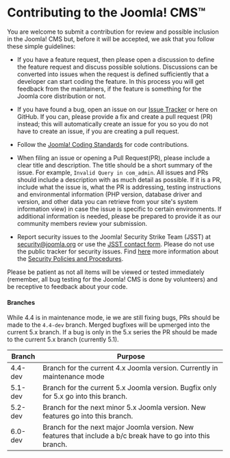 Contributing to the Joomla! CMS™
===============
You are welcome to submit a contribution for review and possible inclusion in the Joomla! CMS but, before it will be accepted, we ask that you follow these simple guidelines:

* If you have a feature request, then please open a discussion to define the feature request and discuss possible solutions. Discussions can be converted into issues when the request is defined sufficiently that a developer can start coding the feature. In this process you will get feedback from the maintainers, if the feature is something for the Joomla core distribution or not.

* If you have found a bug, open an issue on our [Issue Tracker](https://issues.joomla.org/) or here on GitHub. If you can, please provide a fix and create a pull request (PR) instead; this will automatically create an issue for you so you do not have to create an issue, if you are creating a pull request.

* Follow the [Joomla! Coding Standards](https://manual.joomla.org/docs/get-started/codestyle) for code contributions.

* When filing an issue or opening a Pull Request(PR), please include a clear title and description. The title should be a short summary of the issue. For example, `Invalid Query in com_admin`. All issues and PRs should include a description with as much detail as possible. If it is a PR, include what the issue is, what the PR is addressing, testing instructions and environmental information (PHP version, database driver and version, and other data you can retrieve from your site's system information view) in case the issue is specific to certain environments. If additional information is needed, please be prepared to provide it as our community members review your submission.

* Report security issues to the Joomla! Security Strike Team (JSST) at security@joomla.org or use the [JSST contact form](https://developer.joomla.org/contact-security-team.html). Please do not use the public tracker for security issues. Find [here](https://github.com/joomla/joomla-cms?tab=security-ov-file#readme) more information about the [Security Policies and Procedures](https://github.com/joomla/joomla-cms?tab=security-ov-file#readme).

Please be patient as not all items will be viewed or tested immediately (remember, all bug testing for the Joomla! CMS is done by volunteers) and be receptive to feedback about your code.

#### Branches
While 4.4 is in maintenance mode, ie we are still fixing bugs, PRs should be made to the `4.4-dev` branch. Merged bugfixes will be upmerged into the current 5.x branch. If a bug is only in the 5.x series the PR should be made to the current 5.x branch (currently 5.1).


| Branch | Purpose |
| ------ | ------- |
| 4.4-dev | Branch for the current 4.x Joomla version. Currently in maintenance mode |
| 5.1-dev | Branch for the current 5.x Joomla version. Bugfix only for 5.x go into this branch. |
| 5.2-dev | Branch for the next minor 5.x Joomla version. New features go into this branch. |
| 6.0-dev | Branch for the next major Joomla version. New features that include a b/c break have to go into this branch. |

